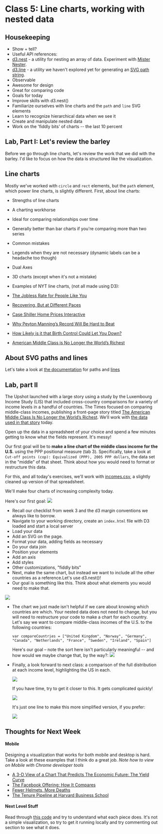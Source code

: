 # Class 5: Line charts, working with nested data

## Housekeeping
  * Show + tell?
  * Useful API references:
   * [d3.nest](https://github.com/d3/d3-collection#nests) - a utility for nesting an array of data. Experiment with [Mister Nester](http://bl.ocks.org/shancarter/raw/4748131/).
   * [d3.line](https://github.com/d3/d3-shape#lines) - a utility we haven't explored yet for generating an [SVG path string](http://www.w3schools.com/svg/svg_path.asp).
  * Observable
   * Awesome for design
   * Great for comparing code
  * Goals for today
   * Improve skills with d3.nest()
   * Familiarize ourselves with line charts and the `path` and `line` SVG elements
   * Learn to recognize hierarchical data when we see it
   * Create and manipulate nested data
   * Work on the 'fiddly bits' of charts -- the last 10 percent

## Lab, Part I: Let's review the barley
Before we go through line charts, let's review the work that we did with the barley. I'd like to focus on how the data is structured like the visualization. 

## Line charts
Mostly we've worked with `circle` and `rect` elements, but the `path` element, which power line charts, is slightly different. First, about line charts:

* Strengths of line charts
 * A charting workhorse
 * Ideal for comparing relationships over time
 * Generally better than bar charts if you're comparing more than two series 

* Common mistakes
 * Legends when they are not necessary (dynamic labels can be a headache too though)
 * Dual Axes
 * 3D charts (except when it's not a mistake)

* Examples of NYT line charts, (not all made using D3):
 * [The Jobless Rate for People Like You](http://www.nytimes.com/interactive/2009/11/06/business/economy/unemployment-lines.html) 
 * [Recovering, But at Different Paces](http://www.nytimes.com/interactive/2012/11/27/us/recovering-but-at-different-paces.html?ref=us)
 * [Case Shiller Home Prices Interactive](http://www.nytimes.com/interactive/2014/01/23/business/case-shiller-slider.html)
 * [Why Peyton Manning’s Record Will Be Hard to Beat](http://www.nytimes.com/interactive/2014/10/19/upshot/peyton-manning-breaks-touchdown-passing-record.html)
 * [How Likely is it that Birth Control Could Let You Down?](http://www.nytimes.com/interactive/2014/09/14/sunday-review/unplanned-pregnancies.html)
 * [American Middle Class is No Longer the World’s Richest](http://www.nytimes.com/2014/04/23/upshot/the-american-middle-class-is-no-longer-the-worlds-richest.html?abt=0002&abg=0)

## About SVG paths and lines
Let's take a look at [the documentation](https://www.w3schools.com/graphics/svg_path.asp) for paths and [lines](https://www.w3schools.com/graphics/svg_line.asp)

## Lab, part II
The Upshot launched with a large story using a study by the Luxembourg Income Study (LIS) that included cross-country comparisons for a variety of income levels in a handful of countries. The Times focused on comparing middle-class incomes, publishing a front-page story titled [The American Middle Class Is No Longer the World’s Richest](http://www.nytimes.com/2014/04/23/upshot/the-american-middle-class-is-no-longer-the-worlds-richest.html?abt=0002&abg=0). We’ll work with [the data used in that story](http://www.lisdatacenter.org/resources/other-databases/) today. 

Open up the data in a spreadsheet of your choice and spend a few minutes getting to know what the fields represent. It's messy!

Our first goal will be to **make a line chart of the middle class income for the U.S.** using the PPP positional measure (tab 3). Specifically, take a look at `Cut-off points (cop): Equivalized (PPP), 2005 PPP dollars`, the data set in the "middle" of that sheet. Think about how you would need to format or restructure this data. 

For this, and all today's exercises, we'll work with [incomes.csv](views/incomes.csv), a slightly cleaned up version of that spreadsheet.

We'll make four charts of increasing complexity today.

Here's our first goal:
<img src="images/step-1.png">

* Recall our checklist from week 3 and the d3 margin conventions we always like to borrow.
 * Navigate to your working directory, create an `index.html` file with D3 loaded and start a local server
 * Load your data
 * Add an SVG on the page.
 * Format your data, adding fields as necessary
 * Do your data join
 * Position your elements 
 * Add an axis
 * Add styles
 * Other customizations, "fiddly bits"
* Next, make the same chart, but instead we want to include all the other countries as a reference.Let's use d3.nest()!
* Our goal is something like this. Think about what elements you would need to make that.

<img src="images/step-2.png">

* The chart we just made isn't helpful if we care about knowing which countries are which. Your nested data does not need to change, but you will need to restructure your code to make a chart for each country. Let's say we want to compare middle-class incomes of the U.S. to the following countries:

  ```
  var compareCountries = ["United Kingdom", "Norway", "Germany", "Canada", "Netherlands", "France", "Sweden", "Ireland", "Spain"]
  ```

  Here's our goal – note the sort here isn't particularly meaningful -- and how would we maybe change that, by the way?:
  <img src="images/step-3.png">


* Finally, a look forward to next class: a comparison of the full distribution at each income level, highlighting the US in each. 

  <img src="images/step-4.png">

  If you have time, try to get it closer to this. It gets complicated quickly!

  <img src="images/step-5.png">

  It's just one line to make this more simplified version, if you prefer:

  <img src="images/step-7.png">


## Thoughts for Next Week

#### Mobile
Designing a visualization that works for both mobile and desktop is hard. Take a look at these examples that I think do a great job. *Note how to view on Mobile with Chrome developer tools*

  - [A 3-D View of a Chart That Predicts The Economic Future: The Yield Curve](http://www.nytimes.com/interactive/2015/03/19/upshot/3d-yield-curve-economic-growth.html)
  - [The Facebook Offering: How It Compares](http://www.nytimes.com/interactive/2012/05/17/business/dealbook/how-the-facebook-offering-compares.html)
  - [Fewer Helmets, More Deaths](http://www.nytimes.com/interactive/2014/03/31/science/motorcycle-helmet-laws.html)
  - [The Tenure Pipeline at Harvard Business School](http://www.nytimes.com/2013/09/08/education/harvard-case-study-gender-equity.html?ref=education)

#### Next Level Stuff
Read through [this code](https://bl.ocks.org/mbostock/34f08d5e11952a80609169b7917d4172) and try to understand what each piece does. It's not a simple visualization, so try to get it running locally and try commenting out section to see what it does. 
